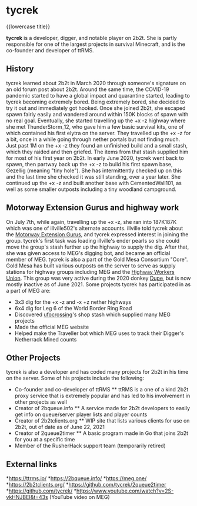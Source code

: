 # tycrek

{{lowercase title}}

**tycrek** is a developer, digger, and notable player on 2b2t. She is partly responsible for one of the largest projects in survival Minecraft, and is the co-founder and developer of ttRMS.

## History
tycrek learned about 2b2t in March 2020 through someone's signature on an old forum post about 2b2t. Around the same time, the COVID-19 pandemic started to have a global impact and quarantine started, leading to tycrek becoming extremely bored. Being extremely bored, she decided to try it out and immediately got hooked. Once she joined 2b2t, she escaped spawn fairly easily and wandered around within 150K blocks of spawn with no real goal. Eventually, she started travelling up the +x -z highway where she met ThunderStorm_12, who gave him a few basic survival kits, one of which contained his first elytra on the server. They travelled up the +x -z for a bit, once in a while going through nether portals but not finding much. Just past 1M on the +x -z they found an unfinished build and a small stash, which they raided and then griefed. The items from that stash supplied him for most of his first year on 2b2t. In early June 2020, tycrek went back to spawn, then partway back up the +x -z to build his first spawn base, Gezellig (meaning "tiny hole"). She has intermittently checked up on this and the last time she checked it was still standing, over a year later. She continued up the +x -z and built another base with CementedWall101, as well as some smaller outposts including a tiny woodland campground.

## Motorway Extension Gurus and highway work
On July 7th, while again, travelling up the +x -z, she ran into 187K187K which was one of illville502's alternate accounts. illville told tycrek about the [Motorway Extension Gurus](https://2b2t.miraheze.org/wiki/Motorway_Extension_Gurus), and tycrek expressed interest in joining the group. tycrek's first task was loading illville's ender pearls so she could move the group's stash further up the highway to supply the dig. After that, she was given access to MEG's digging bot, and became an official member of MEG. tycrek is also a part of the Gold Mesa Consortium "Core". Gold Mesa has built various outposts on the server to serve as supply stations for highway groups including MEG and the [Highway Workers Union](https://2b2t.miraheze.org/wiki/Highway_Workers_Union). This group was very active during the 2020 donkey [Dupe](https://2b2t.miraheze.org/wiki/Dupe), but is now mostly inactive as of June 2021. Some projects tycrek has participated in as a part of MEG are:

* 3x3 dig for the +x -z and -x +z nether highways
* 6x4 dig for Leg 6 of the World Border Ring Road
* Discovered [ufocrossing](https://2b2t.miraheze.org/wiki/ufocrossing)'s shop stash which supplied many MEG projects
* Made the official MEG website
* Helped make the Traveller bot which MEG uses to track their Digger's Netherrack Mined counts

## Other Projects
tycrek is also a developer and has coded many projects for 2b2t in his time on the server. Some of his projects include the following:

* Co-founder and co-developer of ttRMS
** ttRMS is a one of a kind 2b2t proxy service that is extremely popular and has led to his involvement in other projects as well
* Creator of 2bqueue.info
** A service made for 2b2t developers to easily get info on queue/server player lists and player counts
* Creator of 2b2tclients.org
** WIP site that lists various clients for use on 2b2t, out of date as of June 22, 2021
* Creator of 2queue2timer
** A basic program made in Go that joins 2b2t for you at a specific time
* Member of the RusherHack support team (temporarily retired)

## External links
*https://ttrms.io/
*https://2bqueue.info/
*https://meg.one/
*https://2b2tclients.org/
*https://github.com/tycrek/2queue2timer
*https://github.com/tycrek/
*https://www.youtube.com/watch?v=2S-vkHNJBEI&t=43s (YouTube video on MEG)